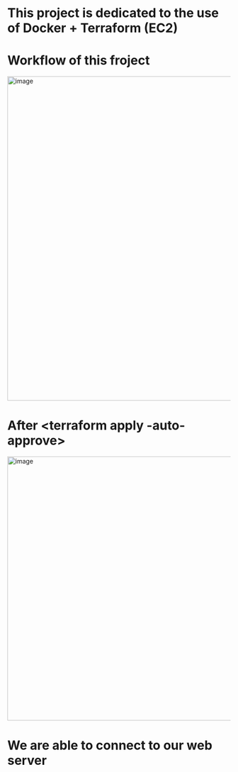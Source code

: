 # This project is dedicated to the use of Docker + Terraform (EC2)

# Workflow of this froject
<img width="732" alt="image" src="https://github.com/TieuLong21Prosper/Docker_Terraform_patch1/assets/128500598/6f59702f-808c-4731-812b-92e62470bafe">


# After <terraform apply -auto-approve>
<img width="596" alt="image" src="https://github.com/TieuLong21Prosper/Docker_Terraform_patch1/assets/128500598/77e48a36-c607-478f-a3e7-f4481f0606c2">

# We are able to connect to our web server
